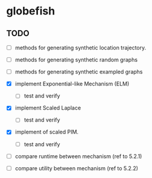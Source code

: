 # globefish

## TODO

- [ ] methods for generating synthetic location trajectory. 


- [ ]  methods for generating synthetic random graphs


- [ ] methods for generating synthetic exampled graphs


- [x] implement Exponential-like Mechanism (ELM)
  - [ ] test and verify


- [x] implement Scaled Laplace
  - [ ] test and verify


- [x] implement of scaled PIM.
  - [ ] test and verify


- [ ] compare runtime between mechanism (ref to 5.2.1)


- [ ] compare utility between mechanism (ref to 5.2.2)
